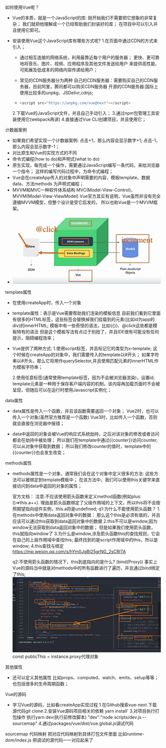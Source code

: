 如何使用Vue呢？
- Vue的本质，就是一个JavaScript的库:
  刚开始我们不需要把它想象的非常复杂；
  我们就把他理解成一个已经帮助我们封装好的库；
  在项目中可以引入并且使用它即可。
  
- 安装使用Vue这个JavaScript库有哪些方式呢?
  1.在页面中通过CDN的方式来引入；
  
  - 通过相互连接的网络系统，利用最靠近每个用户的服务器；
    更快、更可靠地将音乐、图片、视频、应用程序及其他文件发送给用户
    来提供高性能、可拓展及低成本的网络内容传递给用户；
  
  - 常见的CDN服务器分为两种
    自己的CDN服务器：需要购买自己的CDN服务器，目前阿里，腾讯都可以购买CDN服务器
    开源的CDN服务器:国际上使用比较多的unpkg、JSDelivr,cdnjs;
  
  - ```javascript
    <script src="https://unpkg.com/vue@next"></script>
    ```
  
  2.下载Vue的JavaScript文件，并且自己手动引入；
  3.通过npm包管理工具安装使用它(webpack再讲)
  4.直接通过Vue CLI创建项目，并且使用它；

计数器案例
  - 如果我们希望实现一个计数器案例:
    点击+1，那么内容会显示数字+1;
    点击-1，那么内容会显示数字-1；
  - 对比原生和Vue的实现方式的不同
  - 命令式编程(how to do)和声明式(what to do)
  - 原生实现，每完成一个操作，需要通过JavaScript编写一条代码，来给浏览器一个指令；
    这样的编写代码过程中，为命令式编程；
  - Vue会在createApp传入的对象中声明需要的内容，模板template、数据data、方法methods
    为声明式编程；
  - MVVM和MVC一种软件体系结构
    MVC(Model-View-Control)、MVVM(Model-View-ViewModel)
    Vue官方其实有说明，Vue虽然并没有完全遵循MVVM模型，但整个设计是受它启发的，
    所以也称Vue是一个MVVM框架。
  - ![1635926159801](assets/1635926159801.png)

template属性
- 在使用createApp时，传入一个对象
- template属性：表示是Vue需要帮助我们渲染的模板信息
   目前我们看到它里面有很多的HTML标签，这些标签会替换掉我们挂载到的元素(比如id为app的div)的innerHTML;
   模板中有一些奇怪的语法，比如{{}}、@click这些都是模板特有的语法
   但是这个模板写法有点过于别扭了，并且IDE很有可能没有任何提示，阻碍编程效率；
- Vue提供了两种方式:
  1.使用script标签，并且标记它的类型为x-template;
    这个时候在createApp的对象中，我们需要传入的template以#开头；
    如果字符串以#开头，那么它将用作querySelector,并且使用匹配元素的innerHTML作为模板字符串；

  2.使用任意标签(通常使用template标签，因为不会被浏览器渲染)，设置id;
    template元素是一种用于保存客户端内容的机制，该内容再加载页面时不会被呈现，但随后可以在运行时使用Javascript实例化；

data属性
- data属性是传入一个函数，并且该函数需要返回一个对象；
   Vue2时，也可以传入一个对象(虽然官方推荐是一个函数)
   Vue3时，比如传入一个函数，否则就会直接在浏览器中报错；

- data中返回的对象会被Vue的响应式系统劫持，之后对该对象的修改或者访问都会在劫持中被处理；
  所以我们在template中通过{{counter}}访问counter,可以从对象中获取到数据；
  所以我们修改counter的值时，template中的{{counter}}也会发生改变；

methods属性
- methods属性是一个对象，通常我们会在这个对象中定义很多的方法:
   这些方法可以被绑定到template模板中；
   在该方法中，我们可以使用this关键字来直接访问到data中返回的对象的属性；

   官方文档：
    注意:不应该使用箭头函数来定义method函数(例如plus:()=>this.a++).
         理由是箭头函数绑定了父级作用域的上下文，所以this将不会按照期望指向组件实例，this.a将是undefined;
   q1:为什么不能使用箭头函数？
      1.在methods中使用data返回对象中的数据：
        那么这个this是必须有值的，并且应该可以通过this获取到data返回对象中的数据
      2.this不可以是window,因为window无法获取到data返回对象中的数据；
        但是如果我们使用箭头函数，this就指向window了
      3.为什么是window,涉及箭头函数this的查找规则，它会在自己的上层作用域中查找this;
        最终找到的是script作用域中的this，所以是window;
      4.this查找与绑定
      https://mp.weixin.qq.com/s/hYm0JgBI25grNG_2sCRlTA

   q2:不使用箭头函数的情况下，this到底指向的是什么? (bind(Proxy))
     事实上Vue的源码当中就是对methods中的所有函数进行了遍历，并且通过bind绑定了this;
   ![1635946213534](assets/1635946213534.png)
   const publicThis = instance.proxy代理对象

其他属性
- 还可以定义其他属性
  比如props、computed、watch、emits、setup等等；
  也包括很多的生命周期函数；

Vue的源码
- 学习Vue的源码，比如看createApp实现过程
 1.在Github搜索vue-next.下载源代码git clone
 2.安装Vue源码项目相关的依赖
   yarn install'
 3.对项目执行打包操作
   执行yarn dev(执行前修改脚本)
   "dev":"node scripts/dev.js --sourcemap"
 4.通过packages/vue/dist/vue.global.js调试代码

 sourcemap 代码映射  把对应代码映射到具体打包文件里面
 比如runtime-dom/index.js
 把调试的源代码一一对应起来了
